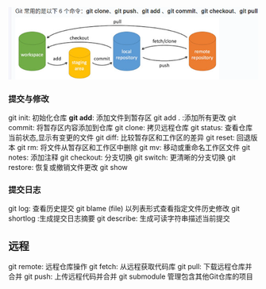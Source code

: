 ![git_command](Pictures/git_command.png)

### 提交与修改
git init: 初始化仓库
**git add**: 添加文件到暂存区
git add .  :添加所有更改
git commit: 将暂存区内容添加到仓库
git clone: 拷贝远程仓库
git status: 查看仓库当前状态,显示有变更的文件
git diff: 比较暂存区和工作区的差异
git reset: 回退版本
git rm: 将文件从暂存区和工作区中删除
git mv: 移动或重命名工作区文件
git notes: 添加注释
git checkout: 分支切换
git switch: 更清晰的分支切换
git restore: 恢复或撤销文件更改
git show

### 提交日志
git log: 查看历史提交
git blame  (file) 以列表形式查看指定文件历史修改
git shortlog :生成提交日志摘要
git describe: 生成可读字符串描述当前提交

## 远程
git remote: 远程仓库操作
git fetch: 从远程获取代码库
git pull: 下载远程仓库并合并
git push: 上传远程代码并合并
git submodule 管理包含其他Git仓库的项目

